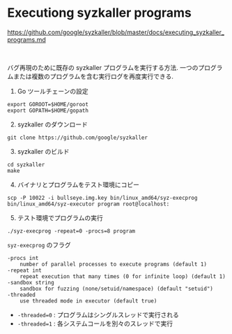 # Executiong syzkaller programs

https://github.com/google/syzkaller/blob/master/docs/executing_syzkaller_programs.md

<br/>

バグ再現のために既存の syzkaller プログラムを実行する方法. 一つのプログラムまたは複数のプログラムを含む実行ログを再度実行できる.

1. Go ツールチェーンの設定

```
export GOROOT=$HOME/goroot
export GOPATH=$HOME/gopath
```

2. syzkaller のダウンロード

```
git clone https://github.com/google/syzkaller
```

3. syzkaller のビルド

```
cd syzkaller
make
```

4. バイナリとプログラムをテスト環境にコピー

```
scp -P 10022 -i bullseye.img.key bin/linux_amd64/syz-execprog bin/linux_amd64/syz-executor program root@localhost:
```

5. テスト環境でプログラムの実行

```
./syz-execprog -repeat=0 -procs=8 program
```

`syz-execprog` のフラグ

```
-procs int
    number of parallel processes to execute programs (default 1)
-repeat int
    repeat execution that many times (0 for infinite loop) (default 1)
-sandbox string
    sandbox for fuzzing (none/setuid/namespace) (default "setuid")
-threaded
    use threaded mode in executor (default true)
```

- `-threaded=0` : プログラムはシングルスレッドで実行される
- `-threaded=1` : 各システムコールを別々のスレッドで実行